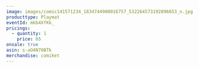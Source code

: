 ```yaml
---
image: images/comic141571234_1834744900016757_532264573192896653_n.jpg
producttype: Playmat
eventId: mkb4XfKk_
pricings:
  - quantity: 1
    price: 65
onsale: true
asin: s-aO4N70BTk
merchandise: comiket
---
```

